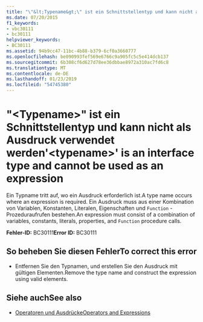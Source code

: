 ```yaml
---
title: "\"&lt;Typename&gt;\" ist ein Schnittstellentyp und kann nicht als Ausdruck verwendet werden"
ms.date: 07/20/2015
f1_keywords:
- vbc30111
- bc30111
helpviewer_keywords:
- BC30111
ms.assetid: 94b9cc47-11bc-4b88-b379-6cf0a3660777
ms.openlocfilehash: be090993fef569e6766c9a905fc5c5e414dcb137
ms.sourcegitcommit: 6b308cf6d627d78ee36dbbae8972a310ac7fd6c8
ms.translationtype: MT
ms.contentlocale: de-DE
ms.lasthandoff: 01/23/2019
ms.locfileid: "54745380"
---
```

# <a name="lttypenamegt-is-an-interface-type-and-cannot-be-used-as-an-expression"></a><span data-ttu-id="55966-102">"&lt;Typename&gt;" ist ein Schnittstellentyp und kann nicht als Ausdruck verwendet werden</span><span class="sxs-lookup"><span data-stu-id="55966-102">'&lt;typename&gt;' is an interface type and cannot be used as an expression</span></span>
<span data-ttu-id="55966-103">Ein Typname tritt auf, wo ein Ausdruck erforderlich ist.</span><span class="sxs-lookup"><span data-stu-id="55966-103">A type name occurs where an expression is required.</span></span> <span data-ttu-id="55966-104">Ein Ausdruck muss aus einer Kombination von Variablen, Konstanten, Literalen, Eigenschaften und `Function` -Prozeduraufrufen bestehen.</span><span class="sxs-lookup"><span data-stu-id="55966-104">An expression must consist of a combination of variables, constants, literals, properties, and `Function` procedure calls.</span></span>  
  
 <span data-ttu-id="55966-105">**Fehler-ID:** BC30111</span><span class="sxs-lookup"><span data-stu-id="55966-105">**Error ID:** BC30111</span></span>  
  
## <a name="to-correct-this-error"></a><span data-ttu-id="55966-106">So beheben Sie diesen Fehler</span><span class="sxs-lookup"><span data-stu-id="55966-106">To correct this error</span></span>  
  
-   <span data-ttu-id="55966-107">Entfernen Sie den Typnamen, und erstellen Sie den Ausdruck mit gültigen Elementen.</span><span class="sxs-lookup"><span data-stu-id="55966-107">Remove the type name and construct the expression using valid elements.</span></span>  
  
## <a name="see-also"></a><span data-ttu-id="55966-108">Siehe auch</span><span class="sxs-lookup"><span data-stu-id="55966-108">See also</span></span>
- [<span data-ttu-id="55966-109">Operatoren und Ausdrücke</span><span class="sxs-lookup"><span data-stu-id="55966-109">Operators and Expressions</span></span>](../../visual-basic/programming-guide/language-features/operators-and-expressions/index.md)
